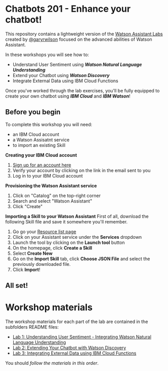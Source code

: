 # Chatbots 201 - Enhance your chatbot! 

This repository contains a lightweight version of the [Watson Assistant Labs](https://github.com/garyrwilson/Watson-Assistant-Labs) created by [@garyrwilson](https://twitter.com/garyrwilson) focused on the advanced abilities of Watson Assistant.

In these workshops you will see how to:
- Understand User Sentiment using _**Watson Natural Language Understanding**_
- Extend your Chatbot using _**Watson Discovery**_
- Integrate External Data using IBM Cloud Functions

Once you've worked through the lab exercises, you'll be fully equipped to create your own chatbot using _**IBM Cloud**_ and _**IBM Watson**_!

## Before you begin

To complete this workshop you will need:
- an IBM Cloud account
- a Watson Assisatnt service
- to import an existing Skill

**Creating your IBM Cloud account**

1. [Sign up for an account here](https://cloud.ibm.com)
2. Verify your account by clicking on the link in the email sent to you
3. Log in to your IBM Cloud account

**Provisioning the Watson Assistant service**
1. Click on "Catalog" on the top-right corner
2. Search and select "Watson Assistant" 
3. Click "Create"

**Importing a Skill to your Watson Assistant**
First of all, download the following Skill file and save it somewhere you'll remember.

1. Go go your [Resource list page](https://cloud.ibm.com/resources)
2. Click on your Assistant service under the **Services** dropdown
3. Launch the tool by clicking on the **Launch tool** button
4. On the homepage, click **Create a Skill**
5. Select **Create New**
6. Go on the **Import Skill** tab, click **Choose JSON File** and select the previously downloaded file.
7. Click **Import**! 

## All set!

# Workshop materials
The workshop materials for each part of the lab are contained in the subfolders README files:
* [Lab 1: Understanding User Sentiment - Integrating Watson Natural Language Understanding](./1-Sentiment)
* [Lab 2: Extending Your Chatbot with Watson Discovery](./2-Discovery)
* [Lab 3: Integrating External Data using IBM Cloud Functions](./3-External)

You should _follow the materials in this order_.  